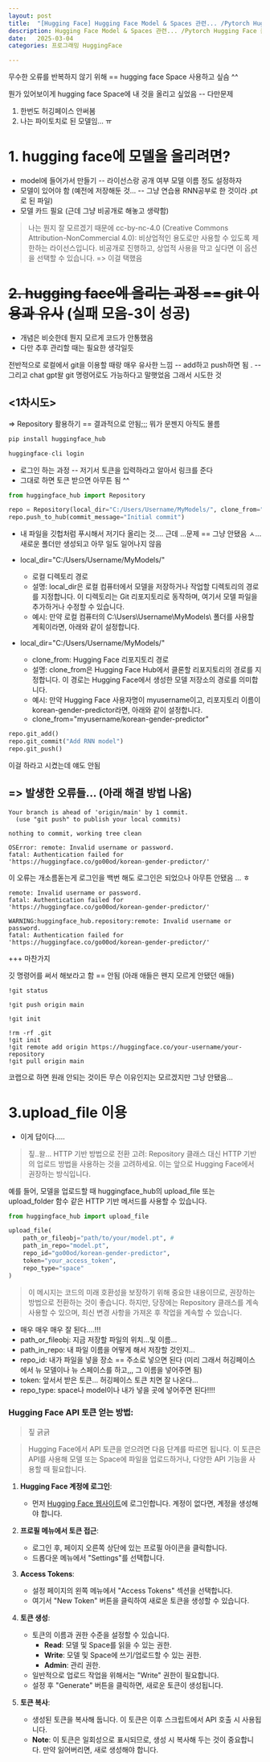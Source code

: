 ```yaml
---
layout: post
title:  "[Hugging Face] Hugging Face Model & Spaces 관련... /Pytorch Hugging Face 올리기 / repo.git_push() 오류"
description: Hugging Face Model & Spaces 관련... /Pytorch Hugging Face 올리기 / repo.git_push() 오류
date:   2025-03-04 
categories: 프로그래밍 HuggingFace 

---
```


무수한 오류를 반복하지 않기 위해 
== hugging face Space 사용하고 싶슴 ^^  

뭔가 있어보이게 hugging face Space에 내 것을 올리고 싶었음 -- 다만문제
1. 한번도 허깅페이스 안써봄 
2. 나는 파이토치로 된 모델임... ㅠ


# 1. hugging face에 모델을 올리려면?
- model에 들어가서 만들기 -- 라이선스랑 공개 여부 모델 이름 정도 설정하자
- 모델이 있어야 함 (예전에 저장해둔 것... -- 그냥 연습용 RNN공부로 한 것이라 .pt로 된 파일)
- 모델 카드 필요 (근데 그냥 비공개로 해놓고 생략함)

> 나는 뭔지 잘 모르겠기 때문에 
cc-by-nc-4.0 (Creative Commons Attribution-NonCommercial 4.0):
비상업적인 용도로만 사용할 수 있도록 제한하는 라이선스입니다. 비공개로 진행하고, 상업적 사용을 막고 싶다면 이 옵션을 선택할 수 있습니다.
=> 이걸 택했음 


# ~~2. hugging face에 올리는 과정 == git 이용과 유사~~ (실패 모음-3이 성공) 
- 개념은 비슷한데 뭔지 모르게 코드가 안통했음 
- 다만 추후 관리할 때는 필요한 생각일듯 


전반적으로 로컬에서 git을 이용할 때랑 매우 유사한 느낌 -- add하고 push하면 됨 . -- 그리고 chat gpt왈 git 명령어로도 가능하다고 말햇었음 그래서 시도한 것 

## <1차시도>
=> Repository 활용하기 == 결과적으로 안됨;;; 뭐가 문젠지 아직도 몰름

```python
pip install huggingface_hub
```


```python 
huggingface-cli login
```

- 로그인 하는 과정 -- 저기서 토큰을 입력하라고 알아서 링크를 준다
- 그대로 하면 토큰 받으면 아무튼 됨 ^^

```python
from huggingface_hub import Repository

repo = Repository(local_dir="C:/Users/Username/MyModels/", clone_from="myusername/korean-gender-predictor")
repo.push_to_hub(commit_message="Initial commit")

```
- 내 파일을 깃헙처럼 푸시해서 저기다 올리는 것.... 근데 ...문제 == 그냥 안됐음 ㅅ... 새로운 폴더만 생성되고 아무 일도 일어나지 않음

- local_dir="C:/Users/Username/MyModels/"
  - 로컬 디렉토리 경로
  - 설명: local_dir은 로컬 컴퓨터에서 모델을 저장하거나 작업할 디렉토리의 경로를 지정합니다. 이 디렉토리는 Git 리포지토리로 동작하며, 여기서 모델 파일을 추가하거나 수정할 수 있습니다.
  - 예시: 만약 로컬 컴퓨터의 C:\Users\Username\MyModels\ 폴더를 사용할 계획이라면, 아래와 같이 설정합니다.
- local_dir="C:/Users/Username/MyModels/"
  - clone_from: Hugging Face 리포지토리 경로
  - 설명: clone_from은 Hugging Face Hub에서 클론할 리포지토리의 경로를 지정합니다. 이 경로는 Hugging Face에서 생성한 모델 저장소의 경로를 의미합니다.
  - 예시: 만약 Hugging Face 사용자명이 myusername이고, 리포지토리 이름이 korean-gender-predictor라면, 아래와 같이 설정합니다.
  - clone_from="myusername/korean-gender-predictor"
  
```python 
repo.git_add()
repo.git_commit("Add RNN model")
repo.git_push()

```
이걸 하라고 시켰는데 얘도 안됨

## => 발생한 오류들... (아래 해결 방법 나옴)

```
Your branch is ahead of 'origin/main' by 1 commit.
  (use "git push" to publish your local commits)

nothing to commit, working tree clean
``` 
```
OSError: remote: Invalid username or password.
fatal: Authentication failed for 'https://huggingface.co/go00od/korean-gender-predictor/' 
```

이 오류는 개소름돋는게 로그인을 백번 해도 로그인은 되었으나 아무튼 안됐음 ... ㅎ

```
remote: Invalid username or password.
fatal: Authentication failed for 'https://huggingface.co/go00od/korean-gender-predictor/'

WARNING:huggingface_hub.repository:remote: Invalid username or password.
fatal: Authentication failed for 'https://huggingface.co/go00od/korean-gender-predictor/'

```

+++ 마찬가지



깃 명령어를 써서 해보라고 함 == 안됨 (아래 애들은 왠지 모르게 안됐던 애들)

```
!git status

```
	!git push origin main

	!git init

```
!rm -rf .git
!git init
!git remote add origin https://huggingface.co/your-username/your-repository
!git pull origin main

```

코랩으로 하면 원래 안되는 것이든 무슨 이유인지는 모르겠지만 그냥 안됐음... 


# 3.upload_file 이용
- 이게 답이다.....
> 짚..왈... 
HTTP 기반 방법으로 전환 고려:
Repository 클래스 대신 HTTP 기반의 업로드 방법을 사용하는 것을 고려하세요. 이는 앞으로 Hugging Face에서 권장하는 방식입니다.

예를 들어, 모델을 업로드할 때 huggingface_hub의 upload_file 또는 upload_folder 함수 같은 HTTP 기반 메서드를 사용할 수 있습니다.

```python
from huggingface_hub import upload_file

upload_file(
    path_or_fileobj="path/to/your/model.pt", # 
    path_in_repo="model.pt",
    repo_id="go00od/korean-gender-predictor",
    token="your_access_token",
    repo_type="space"
)

```
> 이 메시지는 코드의 미래 호환성을 보장하기 위해 중요한 내용이므로, 권장하는 방법으로 전환하는 것이 좋습니다. 하지만, 당장에는 Repository 클래스를 계속 사용할 수 있으며, 최신 변경 사항을 가져온 후 작업을 계속할 수 있습니다.


- 매우 매우 매우 잘 된다....!!!
- path_or_fileobj: 지금 저장할 파일의 위치...및 이름... 
- path_in_repo: 내 파일 이름을 어떻게 해서 저장할 것인지... 
- repo_id: 내가 파일을 넣을 장소 == 주소로 넣으면 된다 (미리 그래서 허깅페이스에서 뉴 모델이나 뉴 스페이스를 하고,,, 그 이름을 넣어주면 됨) 
- token: 앞서서 받은 토큰... 허깅페이스 토큰 치면 잘 나온다... 
- repo_type: space나 model이나 내가 넣을 곳에 넣어주면 된다!!!! 


### Hugging Face API 토큰 얻는 방법: 
>짚 긁긁 

>Hugging Face에서 API 토큰을 얻으려면 다음 단계를 따르면 됩니다. 이 토큰은 API를 사용해 모델 또는 Space에 파일을 업로드하거나, 다양한 API 기능을 사용할 때 필요합니다.


1. **Hugging Face 계정에 로그인**:
   - 먼저 [Hugging Face 웹사이트](https://huggingface.co/)에 로그인합니다. 계정이 없다면, 계정을 생성해야 합니다.

2. **프로필 메뉴에서 토큰 접근**:
   - 로그인 후, 페이지 오른쪽 상단에 있는 프로필 아이콘을 클릭합니다.
   - 드롭다운 메뉴에서 "Settings"를 선택합니다.

3. **Access Tokens**:
   - 설정 페이지의 왼쪽 메뉴에서 "Access Tokens" 섹션을 선택합니다.
   - 여기서 "New Token" 버튼을 클릭하여 새로운 토큰을 생성할 수 있습니다.

4. **토큰 생성**:
   - 토큰의 이름과 권한 수준을 설정할 수 있습니다.
     - **Read**: 모델 및 Space를 읽을 수 있는 권한.
     - **Write**: 모델 및 Space에 쓰기/업로드할 수 있는 권한.
     - **Admin**: 관리 권한.
   - 일반적으로 업로드 작업을 위해서는 "Write" 권한이 필요합니다.
   - 설정 후 "Generate" 버튼을 클릭하면, 새로운 토큰이 생성됩니다.

5. **토큰 복사**:
   - 생성된 토큰을 복사해 둡니다. 이 토큰은 이후 스크립트에서 API 호출 시 사용됩니다.
   - **Note**: 이 토큰은 일회성으로 표시되므로, 생성 시 복사해 두는 것이 중요합니다. 만약 잃어버리면, 새로 생성해야 합니다.


